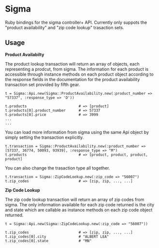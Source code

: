 # Sigma
  
Ruby bindings for the sigma controller+ API.  Currently only suppots the "product availability" and "zip code lookup" trasaction sets.

## Usage

__Product Availabilty__

The product lookup transaction will return an array of objects, each representing a prodcut, from sigma.  The information for each product is accessible through instance methods on each product object according to the response fields in the documentation for the product availability transaction set provided by fifth gear.

    t = Sigma::Api.new(Sigma::ProductAvailability.new(:product_number => "57337", :response_type => 'D'))
    
    t.products                        # => [product]
    t.products[0].product_number      # => 57337
    t.products[0].price               # => 3999
    ...
    ...
    
You can load more information from sigma using the same Api object by simply setting the transaction explicitly. 

    t.transaction = Sigma::ProductAvailability.new(:product_number => [57337, 36774, 50093, 93939], :response_type => "M")    
    t.products                        # => [product, product, product, product]
    
You can also change the trasaction type all together.

    t.transaction = Sigma::ZipCodeLookup.new(:zip_code => "56007")
    t.zip_codes                       # => [zip, zip, ..., ...]
    
    
__Zip Code Lookup__

The zip code lookup transaction will return an array of zip codes from sigma.  The only information available for each zip code returned is the city and state which are callable as instance methods on each zip code object returned. 

    t = Sigma::Api.new(Sigma::ZipCodeLookup.new(:zip_code => "56007"))
    
    t.zip_codes                       # => [zip, zip, ..., ...]
    t.zip_codes[0].city               # "ALBERT LEA"
    t.zip_codes[0].state              # "MN"
    
